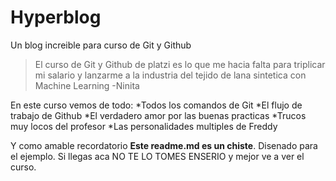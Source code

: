 # Hyperblog 
Un blog increible para curso de Git y Github
>El curso de Git y Github de platzi es lo que me hacia falta para triplicar mi salario y lanzarme a la industria del tejido de lana sintetica con Machine Learning
> -Ninita

En este curso vemos de todo:
*Todos los comandos de Git
*El flujo de trabajo de Github
*El verdadero amor por las buenas practicas
*Trucos muy locos del profesor
*Las personalidades multiples de Freddy

Y como amable recordatorio **Este readme.md es un chiste**. Disenado para el ejemplo. Si llegas aca NO TE LO TOMES ENSERIO y mejor ve a ver el curso.